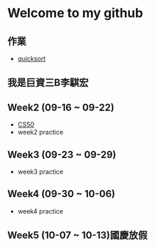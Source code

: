 # Welcome to my github
 ## 作業
  * [quicksort](https://github.com/MorrisLee000/Practice/blob/master/Week4/quicksort.ipynb)
 ## 我是巨資三B李騏宏
 ## Week2 (09-16 ~ 09-22)
  * [CS50](https://github.com/MorrisLee000/Practice/blob/master/Week2/CS50%20url)
  * week2 practice
 ## Week3 (09-23 ~ 09-29)
  * week3 practice
 ## Week4 (09-30 ~ 10-06)
  * week4 practice
 ## Week5 (10-07 ~ 10-13)國慶放假

